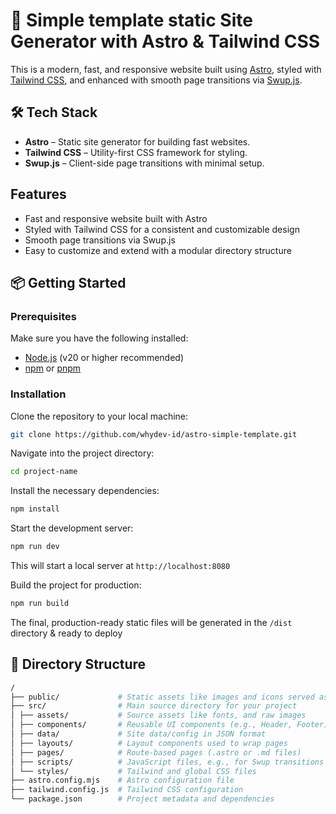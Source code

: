 # 🚀 Simple template static Site Generator with Astro & Tailwind CSS

This is a modern, fast, and responsive website built using [Astro](https://astro.build), styled with [Tailwind CSS](https://tailwindcss.com), and enhanced with smooth page transitions via [Swup.js](https://swup.js.org).

## 🛠️ Tech Stack

- **Astro** – Static site generator for building fast websites.
- **Tailwind CSS** – Utility-first CSS framework for styling.
- **Swup.js** – Client-side page transitions with minimal setup.

## Features

- Fast and responsive website built with Astro
- Styled with Tailwind CSS for a consistent and customizable design
- Smooth page transitions via Swup.js
- Easy to customize and extend with a modular directory structure

## 📦 Getting Started

### Prerequisites

Make sure you have the following installed:

- [Node.js](https://nodejs.org/) (v20 or higher recommended)
- [npm](https://www.npmjs.com/) or [pnpm](https://pnpm.io/)

### Installation

Clone the repository to your local machine:

```bash
git clone https://github.com/whydev-id/astro-simple-template.git
```

Navigate into the project directory:

```bash
cd project-name
```

Install the necessary dependencies:

```bash
npm install
```

Start the development server:

```bash
npm run dev
```

This will start a local server at `http://localhost:8080`

Build the project for production:

```bash
npm run build
```

The final, production-ready static files will be generated in the `/dist` directory & ready to deploy

## 📂 Directory Structure

```bash
/
├── public/             # Static assets like images and icons served as-is
├── src/                # Main source directory for your project
│ ├── assets/           # Source assets like fonts, and raw images
│ ├── components/       # Reusable UI components (e.g., Header, Footer)
│ ├── data/             # Site data/config in JSON format
│ ├── layouts/          # Layout components used to wrap pages
│ ├── pages/            # Route-based pages (.astro or .md files)
│ ├── scripts/          # JavaScript files, e.g., for Swup transitions & theme
│ └── styles/           # Tailwind and global CSS files
├── astro.config.mjs    # Astro configuration file
├── tailwind.config.js  # Tailwind CSS configuration
└── package.json        # Project metadata and dependencies
```
